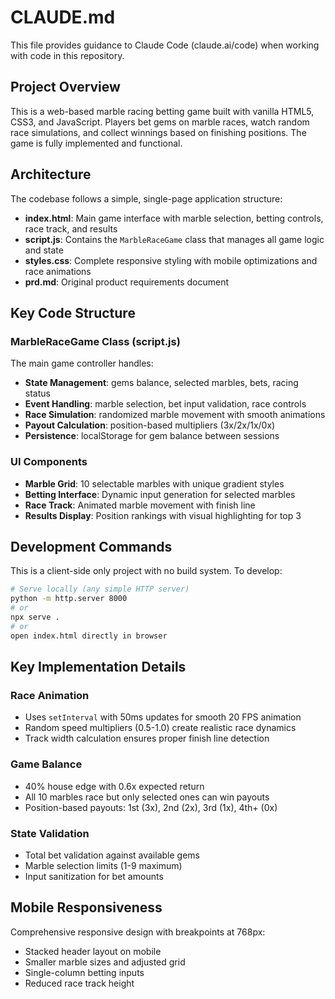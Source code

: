 # CLAUDE.md

This file provides guidance to Claude Code (claude.ai/code) when working with code in this repository.

## Project Overview

This is a web-based marble racing betting game built with vanilla HTML5, CSS3, and JavaScript. Players bet gems on marble races, watch random race simulations, and collect winnings based on finishing positions. The game is fully implemented and functional.

## Architecture

The codebase follows a simple, single-page application structure:

- **index.html**: Main game interface with marble selection, betting controls, race track, and results
- **script.js**: Contains the `MarbleRaceGame` class that manages all game logic and state
- **styles.css**: Complete responsive styling with mobile optimizations and race animations
- **prd.md**: Original product requirements document

## Key Code Structure

### MarbleRaceGame Class (script.js)
The main game controller handles:
- **State Management**: gems balance, selected marbles, bets, racing status
- **Event Handling**: marble selection, bet input validation, race controls
- **Race Simulation**: randomized marble movement with smooth animations
- **Payout Calculation**: position-based multipliers (3x/2x/1x/0x)
- **Persistence**: localStorage for gem balance between sessions

### UI Components
- **Marble Grid**: 10 selectable marbles with unique gradient styles
- **Betting Interface**: Dynamic input generation for selected marbles
- **Race Track**: Animated marble movement with finish line
- **Results Display**: Position rankings with visual highlighting for top 3

## Development Commands

This is a client-side only project with no build system. To develop:

```bash
# Serve locally (any simple HTTP server)
python -m http.server 8000
# or
npx serve .
# or
open index.html directly in browser
```

## Key Implementation Details

### Race Animation
- Uses `setInterval` with 50ms updates for smooth 20 FPS animation
- Random speed multipliers (0.5-1.0) create realistic race dynamics
- Track width calculation ensures proper finish line detection

### Game Balance
- 40% house edge with 0.6x expected return
- All 10 marbles race but only selected ones can win payouts
- Position-based payouts: 1st (3x), 2nd (2x), 3rd (1x), 4th+ (0x)

### State Validation
- Total bet validation against available gems
- Marble selection limits (1-9 maximum)
- Input sanitization for bet amounts

## Mobile Responsiveness

Comprehensive responsive design with breakpoints at 768px:
- Stacked header layout on mobile
- Smaller marble sizes and adjusted grid
- Single-column betting inputs
- Reduced race track height